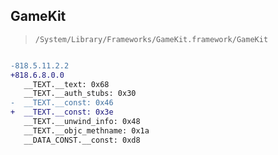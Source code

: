 ## GameKit

> `/System/Library/Frameworks/GameKit.framework/GameKit`

```diff

-818.5.11.2.2
+818.6.8.0.0
   __TEXT.__text: 0x68
   __TEXT.__auth_stubs: 0x30
-  __TEXT.__const: 0x46
+  __TEXT.__const: 0x3e
   __TEXT.__unwind_info: 0x48
   __TEXT.__objc_methname: 0x1a
   __DATA_CONST.__const: 0xd8

```
